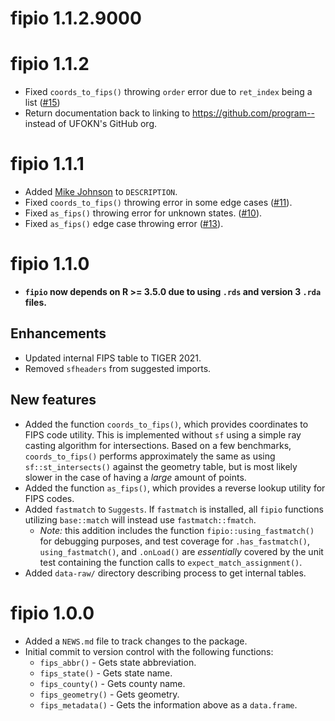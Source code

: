 # fipio 1.1.2.9000

# fipio 1.1.2

- Fixed `coords_to_fips()` throwing `order` error due to `ret_index` being a list ([#15](https://github.com/program--/fipio/issues/15))
- Return documentation back to linking to https://github.com/program-- instead of UFOKN's GitHub org.

# fipio 1.1.1

- Added [Mike Johnson](https://github.com/mikejohnson51) to `DESCRIPTION`.
- Fixed `coords_to_fips()` throwing error in some edge cases ([#11](https://github.com/program--/fipio/issues/11)).
- Fixed `as_fips()` throwing error for unknown states. ([#10](https://github.com/program--/fipio/issues/10)).
- Fixed `as_fips()` edge case throwing error ([#13](https://github.com/program--/fipio/pull/13)).

# fipio 1.1.0

* **`fipio` now depends on R >= 3.5.0 due to using `.rds` and version 3 `.rda` files.**

## Enhancements
* Updated internal FIPS table to TIGER 2021.
* Removed `sfheaders` from suggested imports.

## New features
* Added the function `coords_to_fips()`, which provides coordinates to FIPS code utility. This is implemented without `sf` using a simple ray casting algorithm for intersections. Based on a few benchmarks, `coords_to_fips()` performs approximately the same as using `sf::st_intersects()`  against the geometry table, but is most likely slower in the case of having a *large* amount of points.
* Added the function `as_fips()`, which provides a reverse lookup utility for FIPS codes.
* Added `fastmatch` to `Suggests`. If `fastmatch` is installed, all `fipio` functions utilizing `base::match` will instead use `fastmatch::fmatch`.
    - *Note:* this addition includes the function `fipio::using_fastmatch()` for debugging purposes, and test coverage for `.has_fastmatch()`, `using_fastmatch()`, and `.onLoad()` are *essentially* covered by the unit test containing the function calls to `expect_match_assignment()`.
* Added `data-raw/` directory describing process to get internal tables.


# fipio 1.0.0

* Added a `NEWS.md` file to track changes to the package.
* Initial commit to version control with the following functions:
    - `fips_abbr()` - Gets state abbreviation.
    - `fips_state()` - Gets state name.
    - `fips_county()` - Gets county name.
    - `fips_geometry()` - Gets geometry.
    - `fips_metadata()` - Gets the information above as a `data.frame`.
